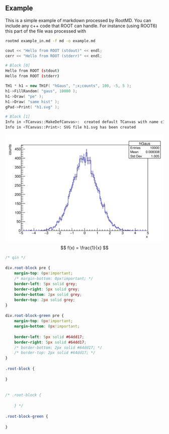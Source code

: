 ## Example
This is a simple example of markdown processed by RootMD.
You can include any c++ code that ROOT can handle. For instance (using ROOT6)
this part of the file was processed with
```sh
rootmd example_in.md -f md -o example.md

```

```cpp
cout << "Hello from ROOT (stdout)" << endl;
cerr << "Hello from ROOT (stderr)" << endl;

```
```sh
# Block [0]
Hello from ROOT (stdout)
Hello from ROOT (stderr)

```

```cpp
TH1 * h1 = new TH1F( "hGaus", ";x;counts", 100, -5, 5 );
h1->FillRandom( "gaus", 10000 );
h1->Draw( "pe" );
h1->Draw( "same hist" );
gPad->Print( "h1.svg" );

```
```sh
# Block [1]
Info in <TCanvas::MakeDefCanvas>:  created default TCanvas with name c1
Info in <TCanvas::Print>: SVG file h1.svg has been created

```

![h1.svg](h1.svg)
$$
f(x) = \frac{1}{x}
$$
```css
/* qin */

div.root-block pre {
    margin-top: 0px!important;
    /* margin-bottom: 0px!important; */
    border-left: 5px solid grey;
    border-right: 5px solid grey;
    border-bottom: 2px solid grey;
    border-top: 2px solid grey;
}

div.root-block-green pre {
    margin-top: 0px!important;
    margin-bottom: 0px!important;

    border-left: 5px solid #64dd17;
    border-right: 5px solid #64dd17;
    /* border-bottom: 2px solid #64dd17; */
    /* border-top: 2px solid #64dd17; */
}

.root-block {
    
}


/* .root-block {
        
    } */

.root-block-green {
    
}

```
